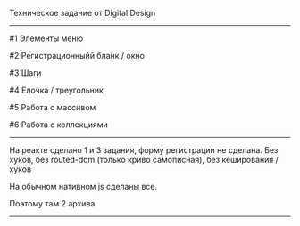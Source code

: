 Техническое задание от Digital Design

_____________________________________________________________________________________________________________________________________________

#1 Элементы меню

#2 Регистрационныйй бланк / окно

#3 Шаги

#4 Елочка / треугольник

#5 Работа с массивом

#6 Работа с коллекциями

_____________________________________________________________________________________________________________________________________________

На реакте сделано 1 и 3 задания, форму регистрации не сделана. Без хуков, без routed-dom (только криво самописная), без кеширования / хуков

На обычном нативном js сделаны все.

Поэтому там 2 архива

_____________________________________________________________________________________________________________________________________________
